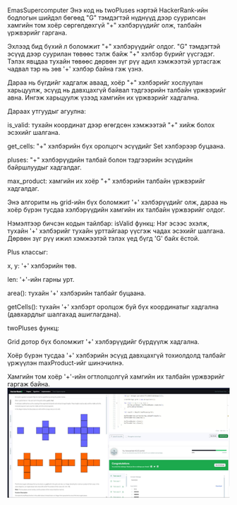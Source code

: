 EmasSupercomputer
Энэ код нь twoPluses нэртэй HackerRank-ийн бодлогын шийдэл бөгөөд "G" тэмдэгтэй нүднүүд дээр суурилсан хамгийн том хоёр сөргөлдөхгүй "+" хэлбэрүүдийг олж, талбайн үржвэрийг гаргана.

Эхлээд бид бүхий л боломжит "+" хэлбэрүүдийг олдог. "G" тэмдэгтэй эсүүд дээр суурилан төвөөс тэлж байж "+" хэлбэр бүрийг үүсгэдэг. Тэлэх явцдаа тухайн төвөөс дөрвөн зүг рүү адил хэмжээтэй уртасгаж чадвал тэр нь зөв '+' хэлбэр байна гэж үзнэ.

Дараа нь бүгдийг хадгалж аваад, хоёр "+" хэлбэрийг хослуулан харьцуулж, эсүүд нь давхцахгүй байвал тэдгээрийн талбайн үржвэрийг авна. Ингэж харьцуулж үзээд хамгийн их үржвэрийг хадгална.

Дараах утгуудыг агуулна:

is_valid: тухайн координат дээр өгөгдсөн хэмжээтэй "+" хийж болох эсэхийг шалгана.

get_cells: "+" хэлбэрийн бүх оролцогч эсүүдийг Set хэлбэрээр буцаана.

pluses: "+" хэлбэрүүдийн талбай болон тэдгээрийн эсүүдийн байршлуудыг хадгалдаг.

max_product: хамгийн их хоёр "+" хэлбэрийн талбайн үржвэрийг хадгалдаг.

Энэ алгоритм нь grid-ийн бүх боломжит '+' хэлбэрүүдийг олж, дараа нь хоёр бүрэн тусдаа хэлбэрүүдийн хамгийн их талбайн үржвэрийг олдог.

Нэмэлтээр бичсэн кодын тайлбар: isValid функц: Нэг эсээс эхэлж, тухайн '+' хэлбэрийг тухайн урттайгаар үүсгэж чадах эсэхийг шалгана. Дөрвөн зүг рүү ижил хэмжээтэй тэлэх үед бүгд 'G' байх ёстой.

Plus классыг:

x, y: '+' хэлбэрийн төв.

len: '+'-ийн гарны урт.

area(): тухайн '+' хэлбэрийн талбайг буцаана.

getCells(): тухайн '+' хэлбэрт оролцож буй бүх координатыг хадгална (давхардлыг шалгахад ашиглагдана).

twoPluses функц:

Grid дотор бүх боломжит '+' хэлбэрүүдийг бүрдүүлж хадгална.

Хоёр бүрэн тусдаа '+' хэлбэрийн эсүүд давхцахгүй тохиолдолд талбайг үржүүлэн maxProduct-ийг шинэчилнэ.

Хамгийн том хоёр '+'-ийн огтлолцолгүй хамгийн их талбайн үржвэрийг гаргаж байна.
![alt text](<image (4).png>)
